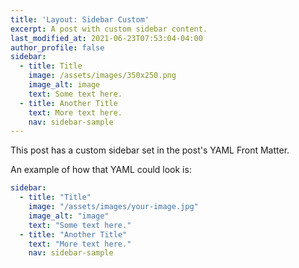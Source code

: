 ```yaml
---
title: 'Layout: Sidebar Custom'
excerpt: A post with custom sidebar content.
last_modified_at: 2021-06-23T07:53:04-04:00
author_profile: false
sidebar:
  - title: Title
    image: /assets/images/350x250.png
    image_alt: image
    text: Some text here.
  - title: Another Title
    text: More text here.
    nav: sidebar-sample
---
```


This post has a custom sidebar set in the post's YAML Front Matter.

An example of how that YAML could look is:

```yaml
sidebar:
  - title: "Title"
    image: "/assets/images/your-image.jpg"
    image_alt: "image"
    text: "Some text here."
  - title: "Another Title"
    text: "More text here."
    nav: sidebar-sample
```
